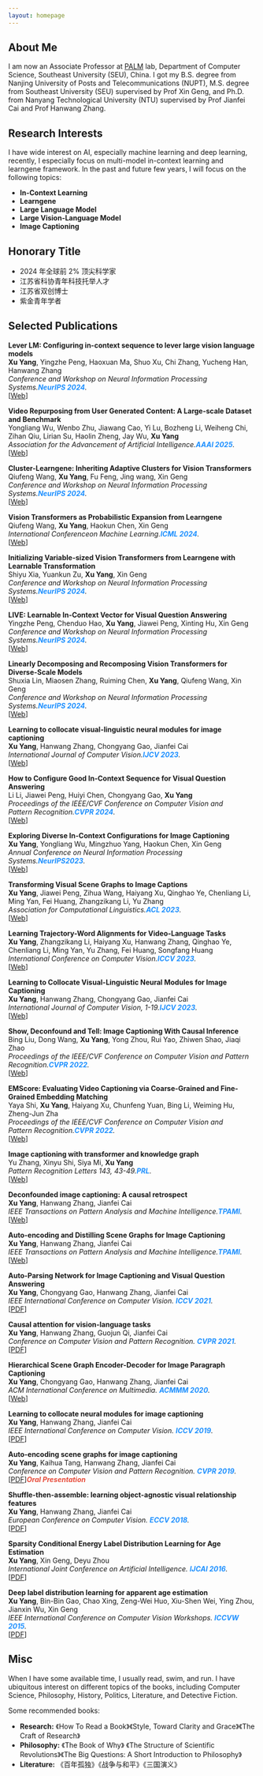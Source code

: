 ```yaml
---
layout: homepage
---
```


## About Me

I am now an Associate Professor at [PALM](http://palm.seu.edu.cn/home.html) lab, Department of Computer Science, Southeast University (SEU), China. I got my B.S. degree from Nanjing University of Posts and Telecommunications (NUPT), M.S. degree from Southeast University (SEU) supervised by Prof Xin Geng, and Ph.D. from Nanyang Technological University (NTU) supervised by Prof Jianfei Cai and Prof Hanwang Zhang. 

## Research Interests
I have wide interest on AI, especially machine learning and deep learning, recently, I especially focus on multi-model in-context learning and learngene framework. In the past and future few years, I will focus on the following topics:
- **In-Context Learning** 
- **Learngene** 
- **Large Language Model** 
- **Large Vision-Language Model** 
- **Image Captioning** 

## Honorary Title
- 2024 年全球前 2% 顶尖科学家
- 江苏省科协青年科技托举人才
- 江苏省双创博士
- 紫金青年学者

## Selected Publications
[comment]: <> (NIPS.)
<div class="paper">
<p><strong>Lever LM: Configuring in-context sequence to lever large vision language models</strong>
<br />
<strong>Xu Yang</strong>, Yingzhe Peng, Haoxuan Ma, Shuo Xu, Chi Zhang, Yucheng Han, Hanwang Zhang
<br />
<em>Conference and Workshop on Neural Information Processing Systems.<strong><i style="color:#1e90ff">NeurIPS 2024</i></strong>.</em>
<br /> 
   [<a href="https://arxiv.org/abs/2312.10104">Web</a>]
<br/>
</p>
</div>

[comment]: <> (AAAI.)
<div class="paper">
<p><strong>Video Repurposing from User Generated Content: A Large-scale Dataset and Benchmark</strong>
<br />
Yongliang Wu, Wenbo Zhu, Jiawang Cao, Yi Lu, Bozheng Li, Weiheng Chi, Zihan Qiu, Lirian Su, Haolin Zheng, Jay Wu, <strong>Xu Yang</strong>
<br />
<em>Association for the Advancement of Artificial Intelligence.<strong><i style="color:#1e90ff">AAAI 2025</i></strong>.</em>
<br /> 
   [<a href="https://arxiv.org/abs/2412.08879">Web</a>]
<br/>
</p>
</div>

[comment]: <> (NIPS.)
<div class="paper">
<p><strong>Cluster-Learngene: Inheriting Adaptive Clusters for Vision Transformers</strong>
<br />
Qiufeng Wang, <strong>Xu Yang</strong>, Fu Feng, Jing wang, Xin Geng
<br />
<em>Conference and Workshop on Neural Information Processing Systems.<strong><i style="color:#1e90ff">NeurIPS 2024</i></strong>.</em>
<br /> 
   [<a href="https://neurips.cc/virtual/2024/poster/96334">Web</a>]
<br/>
</p>
</div>

[comment]: <> (ICML.)
<div class="paper">
<p><strong>Vision Transformers as Probabilistic Expansion from Learngene</strong>
<br />
Qiufeng Wang, <strong>Xu Yang</strong>, Haokun Chen, Xin Geng
<br />
<em>International Conferenceon Machine Learning.<strong><i style="color:#1e90ff">ICML 2024</i></strong>.</em>
<br /> 
   [<a href="https://openreview.net/forum?id=5ExWEazod5">Web</a>]
<br/>
</p>
</div>

[comment]: <> (NIPS.)
<div class="paper">
<p><strong>Initializing Variable-sized Vision Transformers from Learngene with Learnable Transformation</strong>
<br />
Shiyu Xia, Yuankun Zu, <strong>Xu Yang</strong>, Xin Geng
<br />
<em>Conference and Workshop on Neural Information Processing Systems.<strong><i style="color:#1e90ff">NeurIPS 2024</i></strong>.</em>
<br /> 
   [<a href="https://neurips.cc/virtual/2024/poster/96427">Web</a>]
<br/>
</p>
</div>

[comment]: <> (NIPS.)
<div class="paper">
<p><strong>LIVE: Learnable In-Context Vector for Visual Question Answering</strong>
<br />
Yingzhe Peng, Chenduo Hao, <strong>Xu Yang</strong>, Jiawei Peng, Xinting Hu, Xin Geng
<br />
<em>Conference and Workshop on Neural Information Processing Systems.<strong><i style="color:#1e90ff">NeurIPS 2024</i></strong>.</em>
<br /> 
   [<a href="https://arxiv.org/abs/2406.13185">Web</a>]
<br/>
</p>
</div>

[comment]: <> (NIPS.)
<div class="paper">
<p><strong>Linearly Decomposing and Recomposing Vision Transformers for Diverse-Scale Models</strong>
<br />
Shuxia Lin, Miaosen Zhang, Ruiming Chen, <strong>Xu Yang</strong>, Qiufeng Wang, Xin Geng
<br />
<em>Conference and Workshop on Neural Information Processing Systems.<strong><i style="color:#1e90ff">NeurIPS 2024</i></strong>.</em>
<br /> 
   [<a href="https://openreview.net/forum?id=Yhd0yzC8yD">Web</a>]
<br/>
</p>
</div>

[comment]: <> (IJCV.)
<div class="paper">
<p><strong>Learning to collocate visual-linguistic neural modules for image captioning</strong>
<br />
<strong>Xu Yang</strong>, Hanwang Zhang, Chongyang Gao, Jianfei Cai
<br />
<em>International Journal of Computer Vision.<strong><i style="color:#1e90ff">IJCV 2023</i></strong>.</em>
<br /> 
   [<a href="https://arxiv.org/abs/1904.08608">Web</a>]
<br/>
</p>
</div>

[comment]: <> (cvpr2024.)
<div class="paper">
<p><strong>How to Configure Good In-Context Sequence for Visual Question Answering</strong>
<br />
Li Li, Jiawei Peng, Huiyi Chen, Chongyang Gao, <strong>Xu Yang</strong>
<br />
<em>Proceedings of the IEEE/CVF Conference on Computer Vision and Pattern Recognition.<strong><i style="color:#1e90ff">CVPR 2024</i></strong>.</em>
<br /> 
   [<a href="https://arxiv.org/abs/2312.01571">Web</a>]
<br/>
</p>
</div>

[comment]: <> (NeurIPS2023.)
<div class="paper">
<p><strong>Exploring Diverse In-Context Configurations for Image Captioning</strong>
<br />
<strong>Xu Yang</strong>, Yongliang Wu, Mingzhuo Yang, Haokun Chen, Xin Geng
<br />
<em>Annual Conference on Neural Information Processing Systems.<strong><i style="color:#1e90ff">NeurIPS2023</i></strong>.</em>
<br /> 
   [<a href="https://arxiv.org/abs/2305.14800">Web</a>]
<br/>
</p>
</div>

[comment]: <> (acl2023.)
<div class="paper">
<p><strong>Transforming Visual Scene Graphs to Image Captions</strong>
<br />
<strong>Xu Yang</strong>, Jiawei Peng, Zihua Wang, Haiyang Xu, Qinghao Ye, Chenliang Li, Ming Yan, Fei Huang, Zhangzikang Li, Yu Zhang
<br />
<em>Association for Computational Linguistics.<strong><i style="color:#1e90ff">ACL 2023</i></strong>.</em>
<br /> 
   [<a href="https://arxiv.org/abs/2305.02177">Web</a>]
<br/>
</p>
</div>

[comment]: <> (iccv2023)
<div class="paper">
<p><strong>Learning Trajectory-Word Alignments for Video-Language Tasks</strong>
<br />
<strong>Xu Yang</strong>, Zhangzikang Li, Haiyang Xu, Hanwang Zhang, Qinghao Ye, Chenliang Li, Ming Yan, Yu Zhang, Fei Huang, Songfang Huang
<br />
<em>International Conference on Computer Vision.<strong><i style="color:#1e90ff">ICCV 2023</i></strong>.</em>
<br /> 
   [<a href="https://arxiv.org/abs/2301.01953">Web</a>]
<br/>
</p>
</div>

[comment]: <> (IJCV)
<div class="paper">
<p><strong>Learning to Collocate Visual-Linguistic Neural Modules for Image Captioning</strong>
<br />
<strong>Xu Yang</strong>, Hanwang Zhang, Chongyang Gao, Jianfei Cai 
<br />
<em>International Journal of Computer Vision, 1-19.<strong><i style="color:#1e90ff">IJCV 2023</i></strong>.</em>
<br /> 
   [<a href="https://link.springer.com/article/10.1007/s11263-022-01692-8">Web</a>]
<br/>
</p>
</div>

[comment]: <> (cvpr2022.)
<div class="paper">
<p><strong>Show, Deconfound and Tell: Image Captioning With Causal Inference</strong>
<br />
Bing Liu, Dong Wang, <strong>Xu Yang</strong>, Yong Zhou, Rui Yao, Zhiwen Shao, Jiaqi Zhao
<br />
<em>Proceedings of the IEEE/CVF Conference on Computer Vision and Pattern Recognition.<strong><i style="color:#1e90ff">CVPR 2022</i></strong>.</em>
<br /> 
   [<a href="https://ieeexplore.ieee.org/document/9880383">Web</a>]
<br/>
</p>
</div>

[comment]: <> (cvpr2022.)
<div class="paper">
<p><strong>EMScore: Evaluating Video Captioning via Coarse-Grained and Fine-Grained Embedding Matching</strong>
<br />
Yaya Shi, <strong>Xu Yang</strong>, Haiyang Xu, Chunfeng Yuan, Bing Li, Weiming Hu, Zheng-Jun Zha
<br />
<em>Proceedings of the IEEE/CVF Conference on Computer Vision and Pattern Recognition.<strong><i style="color:#1e90ff">CVPR 2022</i></strong>.</em>
<br /> 
   [<a href="https://doi.org/10.48550/arXiv.2111.08919">Web</a>]
<br/>
</p>
</div>

[comment]: <> (PRL)
<div class="paper">
<p><strong>Image captioning with transformer and knowledge graph</strong>
<br />
Yu Zhang, Xinyu Shi, Siya Mi, <strong>Xu Yang</strong>
<br />
<em>Pattern Recognition Letters 143, 43-49.<strong><i style="color:#1e90ff">PRL</i></strong>.</em>
<br /> 
   [<a href="https://doi.org/10.1016/j.patrec.2020.12.020">Web</a>]
<br/>
</p>
</div>

[comment]: <> (TPAMI)
<div class="paper">
<p><strong>Deconfounded image captioning: A causal retrospect</strong>
<br />
<strong>Xu Yang</strong>, Hanwang Zhang, Jianfei Cai
<br />
<em>IEEE Transactions on Pattern Analysis and Machine Intelligence.<strong><i style="color:#1e90ff">TPAMI</i></strong>.</em>
<br /> 
   [<a href="https://ieeexplore.ieee.org/abstract/document/9583890/">Web</a>]
<br/>
</p>
</div>

[comment]: <> (TPAMI)
<div class="paper">
<p><strong>Auto-encoding and Distilling Scene Graphs for Image Captioning</strong>
<br />
<strong>Xu Yang</strong>, Hanwang Zhang, Jianfei Cai
<br />
<em>IEEE Transactions on Pattern Analysis and Machine Intelligence.<strong><i style="color:#1e90ff">TPAMI</i></strong>.</em>
<br /> 
   [<a href="https://ieeexplore.ieee.org/document/9279262">Web</a>]
<br/>
</p>
</div>

[comment]: <> (iccv2021.)
<div class="paper">
<p><strong>Auto-Parsing Network for Image Captioning and Visual Question Answering</strong>
<br />
<strong>Xu Yang</strong>, Chongyang Gao, Hanwang Zhang, Jianfei Cai

<br />
<em>IEEE International Conference on Computer Vision. <strong><i style="color:#1e90ff">ICCV 2021</i></strong>.</em>
<br /> 
   [<a href="https://openaccess.thecvf.com/content/ICCV2021/papers/Yang_Auto-Parsing_Network_for_Image_Captioning_and_Visual_Question_Answering_ICCV_2021_paper.pdf">PDF</a>]
<br/>
</p>
</div>

[comment]: <> (cvpr2021.)
<div class="paper">
<p><strong>Causal attention for vision-language tasks</strong>
<br />
<strong>Xu Yang</strong>, Hanwang Zhang, Guojun Qi, Jianfei Cai

<br />
<em>Conference on Computer Vision and Pattern Recognition. <strong><i style="color:#1e90ff">CVPR 2021</i></strong>.</em>
<br /> 
   [<a href="https://openaccess.thecvf.com/content/CVPR2021/papers/Yang_Causal_Attention_for_Vision-Language_Tasks_CVPR_2021_paper.pdf">PDF</a>]
<br/>
</p>
</div>

[comment]: <> (ACMMM.)
<div class="paper">
<p><strong>Hierarchical Scene Graph Encoder-Decoder for Image Paragraph Captioning</strong>
<br />
<strong>Xu Yang</strong>, Chongyang Gao, Hanwang Zhang, Jianfei Cai

<br />
<em>ACM International Conference on Multimedia. <strong><i style="color:#1e90ff">ACMMM 2020</i></strong>.</em>
<br /> 
   [<a href="https://dl.acm.org/doi/abs/10.1145/3394171.3413859">Web</a>]
<br/>
</p>
</div>

[comment]: <> (iccv2019.)
<div class="paper">
<p><strong>Learning to collocate neural modules for image captioning</strong>
<br />
<strong>Xu Yang</strong>, Hanwang Zhang, Jianfei Cai

<br />
<em>IEEE International Conference on Computer Vision. <strong><i style="color:#1e90ff">ICCV 2019</i></strong>.</em>
<br /> 
   [<a href="https://openaccess.thecvf.com/content_ICCV_2019/papers/Yang_Learning_to_Collocate_Neural_Modules_for_Image_Captioning_ICCV_2019_paper.pdf">PDF</a>]
<br/>
</p>
</div>

[comment]: <> (cvpr2019.)
<div class="paper">
<p><strong>Auto-encoding scene graphs for image captioning</strong>
<br />
<strong>Xu Yang</strong>, Kaihua Tang, Hanwang Zhang, Jianfei Cai

<br />
<em>Conference on Computer Vision and Pattern Recognition. <strong><i style="color:#1e90ff">CVPR 2019</i></strong>.</em>
<br /> 
   [<a href="https://openaccess.thecvf.com/content_CVPR_2019/papers/Yang_Auto-Encoding_Scene_Graphs_for_Image_Captioning_CVPR_2019_paper.pdf">PDF</a>]<strong><i style="color:#e74d3c">Oral Presentation</i></strong>
<br/>
</p>
</div>

[comment]: <> (ECCV2018.)
<div class="paper">
<p><strong>Shuffle-then-assemble: learning object-agnostic visual relationship features</strong>
<br />
<strong>Xu Yang</strong>, Hanwang Zhang, Jianfei Cai

<br />
<em>European Conference on Computer Vision. <strong><i style="color:#1e90ff">ECCV 2018</i></strong>.</em>
<br /> 
   [<a href="https://openaccess.thecvf.com/content_ECCV_2018/papers/XU_YANG_Shuffle-Then-Assemble_Learning_Object-Agnostic_ECCV_2018_paper.pdf">PDF</a>]
<br/>
</p>
</div>

[comment]: <> (IJCAI2016.)
<div class="paper">
<p><strong>Sparsity Conditional Energy Label Distribution Learning for Age Estimation</strong>
<br />
<strong>Xu Yang</strong>, Xin Geng, Deyu Zhou

<br />
<em>International Joint Conference on Artificial Intelligence. <strong><i style="color:#1e90ff">IJCAI 2016</i></strong>.</em>
<br /> 
   [<a href="https://www.ijcai.org/Proceedings/16/Papers/322.pdf.pdf">PDF</a>]
<br/>
</p>
</div>


[comment]: <> (ICCVW2015.)
<div class="paper">
<p><strong>Deep label distribution learning for apparent age estimation</strong>
<br />
<strong>Xu Yang</strong>, Bin-Bin Gao, Chao Xing, Zeng-Wei Huo, Xiu-Shen Wei, Ying Zhou, Jianxin Wu, Xin Geng

<br />
<em>IEEE International Conference on Computer Vision Workshops. <strong><i style="color:#1e90ff">ICCVW 2015</i></strong>.</em>
<br /> 
   [<a href="https://www.cv-foundation.org/openaccess/content_iccv_2015_workshops/w11/papers/Yang_Deep_Label_Distribution_ICCV_2015_paper.pdf">PDF</a>]
<br/>
</p>
</div>

## Misc
When I have some available time, I usually read, swim, and run. I have ubiquitous interest on different topics of the books, including Computer Science, Philosophy, History, Politics, Literature, and Detective Fiction.

Some recommended books:
- **Research:** 《How To Read a Book》《Style, Toward Clarity and Grace》《The Craft of Research》
- **Philosophy:** 《The Book of Why》 《The Structure of Scientific Revolutions》《The Big Questions: A Short Introduction to Philosophy》
- **Literature:** 《百年孤独》《战争与和平》《三国演义》
